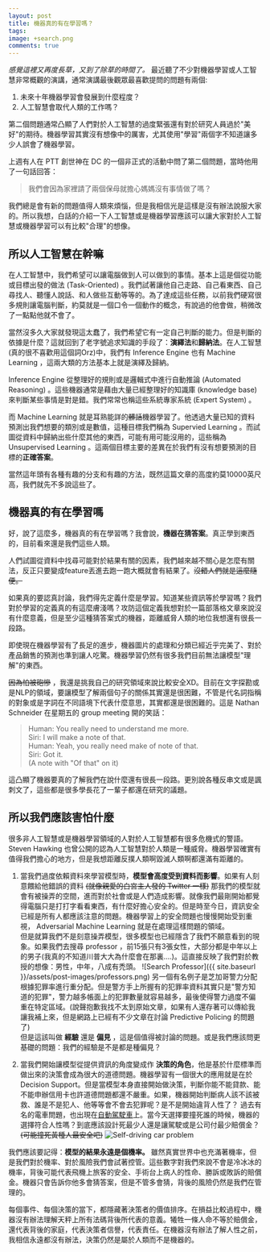 ```yaml
---
layout: post
title: 機器真的有在學習嗎？
tags:
image: +search.png
comments: true
---
```


*感覺這裡又再度長草，又到了除草的時間了。* 最近聽了不少對機器學習或人工智慧非常概觀的演講，通常演講最後觀眾最喜歡提問的問題有兩個:

1. 未來十年機器學習會發展到什麼程度？
2. 人工智慧會取代人類的工作嗎？

第二個問題通常凸顯了人們對於人工智慧的過度緊張還有對於研究人員過於"美好"的期待。機器學習其實沒有想像中的厲害，尤其使用"學習"兩個字不知道讓多少人誤會了機器學習。

上週有人在 PTT 創世神在 DC 的一個非正式的活動中問了第二個問題，當時他用了一句話回答：

>   我們會因為家裡請了兩個保母就擔心媽媽沒有事情做了嗎？

我們總是會有新的問題值得人類來煩惱，但是我相信光是這樣是沒有辦法說服大家的。所以我想，白話的介紹一下人工智慧或是機器學習應該可以讓大家對於人工智慧或機器學習可以有比較"合理"的想像。

## 所以人工智慧在幹嘛

在人工智慧中，我們希望可以讓電腦做到人可以做到的事情。基本上這是個從功能或目標出發的做法 (Task-Oriented) 。我們試著讓他自己走路、自己看東西、自己尋找人、聽懂人說話、和人做些互動等等的。為了達成這些任務，以前我們硬寫很多規則讓電腦判斷，約莫就是一個口令一個動作的概念，有說過的他會做，稍微改了一點點他就不會了。

當然沒多久大家就發現這太蠢了，我們希望它有一定自己判斷的能力。但是判斷的依據是什麼？這就回到了老字號追求知識的手段了：**演繹法**和**歸納法**。在人工智慧(真的很不喜歡用這個詞Orz)中，我們有 Inference Engine 也有 Machine Learning ，這兩大類的方法基本上就是演繹及歸納。

Inference Engine 從整理好的規則或是邏輯式中進行自動推論 (Automated Reasoning) 。這些機器通常是藉由大量已經整理好的知識庫 (knowledge base) 來判斷某些事情是對是錯。我們常常也稱這些系統專家系統 (Expert System) 。

而 Machine Learning 就是耳熟能詳的~~髒話~~機器學習了。他透過大量已知的資料預測出我們想要的類別或是數值，這種目標我們稱為 Supervied Learning 。而試圖從資料中歸納出些什麼其他的東西，可能有用可能沒用的，這些稱為 Unsupervised Learning 。這兩個目標主要的差異在於我們有沒有想要預測的目標的**正確答案**。

當然這年頭有各種有趣的分支和有趣的方法，既然這篇文章的高度約莫10000英尺高，我們就先不多說這些了。

## 機器真的有在學習嗎

好，說了這麼多，機器真的有在學習嗎？我會說，**機器在猜答案**。真正學到東西的，目前看來還是我們這些人類。

人們試圖從資料中找尋可能對於結果有關的因素，我們越來越不關心是怎麼有關法，反正只要變成feature丟進去跑一跑大概就會有結果了。~~沒錯人們就是這麼隨便。~~

如果真的要認真討論，我們得先定義什麼是學習。知道某些資訊等於學習嗎？我們對於學習的定義真的有這麼膚淺嗎？攻防這個定義我想對於一篇部落格文章來說沒有什麼意義，但是至少這種猜答案式的機器，距離威脅人類的地位我想還有很長一段路。

即使現在機器學習有了長足的進步，機器圖片的處理和分類已經近乎完美了、對於產品銷售的預測也準到讓人吃驚。機器學習仍然有很多我們目前無法讓模型"理解"的東西。

~~因為怕被砲慘~~ ，我還是挑我自己的研究領域來說比較安全XD。目前在文字探勘或是NLP的領域，要讓模型了解兩個句子的關係其實還是很困難，不管是代名詞指稱的對象或是字詞在不同語境下代表什麼意思，其實都還是很困難的。這是 Nathan Schneider 在星期五的 group meeting 開的笑話：

>   Human: You really need to understand me more.<br/>
>   Siri: I will make a note of that.<br/>
>   Human: Yeah, you really need make of note of that.<br/>
>   Siri: Got it. <br/>
>   (A note with "Of that" on it)<br/>

這凸顯了機器要真的了解我們在說什麼還有很長一段路。更別說各種反串文或是諷刺文了，這些都是很多學長花了一輩子都還在研究的議題。

## 所以我們應該害怕什麼

很多非人工智慧或是機器學習領域的人對於人工智慧都有很多危機式的警語。 Steven Hawking 也曾公開的認為人工智慧對於人類是一種威脅。機器學習確實有值得我們擔心的地方，但是我想距離反撲人類啊毀滅人類啊都還滿有距離的。

1.  當我們過度依賴資料來學習模型時，**模型會高度受到資料而影響**。如果有人刻意餵給他錯誤的資料 ~~(就像親愛的白宮主人發的 Twitter 一樣)~~ 那我們的模型就會有被操弄的空間，進而對於社會或是人們造成影響。就像我們最剛開始都覺得電腦只是打打字看看東西，有什麼好擔心安全的。但是時至今日，資訊安全已經是所有人都應該注意的問題。機器學習上的安全問題也慢慢開始受到重視， Adversarial Machine Learning 就是在處理這樣問題的領域。<br />
但是就算我們不是刻意操弄模型，很多模型也已經隱含了我們不願意看到的現象。如果我們去搜尋 professor ，前15張只有3張女性，大部分都是中年以上的男子(我真的不知道川普大大為什麼會在那裏....)。這直接反映了我們對於教授的想像：男性，中年，八成有禿頭。
![Search Professor]({{ site.baseurl }}/assets/post-images/professors.png)
另一個有名例子是芝加哥警力分配根據犯罪率進行重分配。但是警方手上所握有的犯罪率資料其實只是"警方知道的犯罪"，警力越多帳面上的犯罪數量就容易越多，最後使得警力過度不偏重在特定區域。(說聲抱歉我找不太到原始文章，如果有人還存著可以傳給我讓我補上來，但是網路上已經有不少文章在討論 Predictive Policing 的問題了)<br />
但是這該叫做 **經驗** 還是 **偏見** ，這是個值得被討論的問題。或是我們應該問更基礎的問題：我們的經驗是不是都是種偏見？

2.  當我們開始讓模型從提供資訊的角度變成作 **決策的角色**，他是基於什麼標準而做出來的決策會成為很大的道德問題。機器學習有一個很大的應用就是在於 Decision Support。但是當模型本身直接開始做決策，判斷你能不能貸款、能不能申辦信用卡也許道德問題都還不嚴重。如果，機器開始判斷病人該不該被救、誰是不是犯人、他等等會不會去犯罪呢？是不是開始違背人性了？
過去有名的電車問題，也出現在[自動駕駛車](https://technews.tw/2017/04/17/autopilot-trolley-problem/)上。當今天選擇要撞死誰的時候，機器的選擇符合人性嗎？到底應該設計死最少人還是讓駕駛或是公司付最少賠償金？ ~~(可能撞死黃種人最安全吧)~~
![Self-driving car problem](https://img.technews.tw/wp-content/uploads/2017/04/17154733/autopilot-trolley-problem-e1492415268592.jpg)

我們應該要記得：**模型的結果永遠是個機率。** 雖然真實世界中也充滿著機率，但是我們對於機率、對於風險我們會試著控管。這些數字對我們來說不會是冷冰冰的機率，背後可能代表飛機上旅客的安全、手術台上病人的性命、勝訴或敗訴的賠償金。機器只會告訴你他多會猜答案，但是不管多會猜，背後的風險仍然是我們在管理的。

每個事件、每個決策的當下，都隱藏著決策者的價值排序。在損益比較過程中，機器沒有辦法理解天秤上所有法碼背後所代表的意義。犧牲一條人命不等於賠償金，還代表背後的家庭，代表決策者信譽，代表責任。在機器沒有辦法了解人性之前，我相信永遠都沒有辦法，決策仍然是屬於人類而不是機器的。

